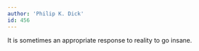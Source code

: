```yaml
---
author: 'Philip K. Dick'
id: 456
---
```


It is sometimes an appropriate response to reality to go insane.
